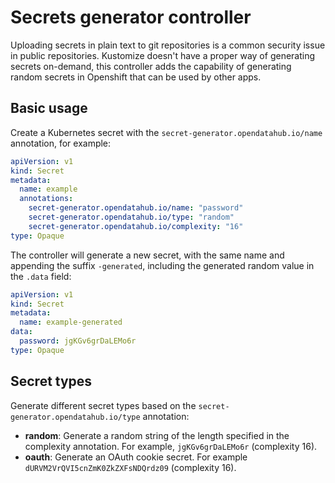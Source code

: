 # Secrets generator controller

Uploading secrets in plain text to git repositories is a common security issue
in public repositories. Kustomize doesn't have a proper way of generating
secrets on-demand, this controller adds the capability of generating random
secrets in Openshift that can be used by other apps.

## Basic usage

Create a Kubernetes secret with the `secret-generator.opendatahub.io/name`
annotation, for example:

```yaml
apiVersion: v1
kind: Secret
metadata:
  name: example
  annotations:
    secret-generator.opendatahub.io/name: "password"
    secret-generator.opendatahub.io/type: "random"
    secret-generator.opendatahub.io/complexity: "16"
type: Opaque
```

The controller will generate a new secret, with the same name and appending the
suffix `-generated`, including the generated random value in the `.data` field:

```yaml
apiVersion: v1
kind: Secret
metadata:
  name: example-generated
data:
  password: jgKGv6grDaLEMo6r
type: Opaque
```

## Secret types

Generate different secret types based on the
`secret-generator.opendatahub.io/type` annotation:

- **random**: Generate a random string of the length specified in the complexity
  annotation. For example, `jgKGv6grDaLEMo6r` (complexity 16).
- **oauth**: Generate an OAuth cookie secret. For example
  `dURVM2VrQVI5cnZmK0ZkZXFsNDQrdz09` (complexity 16).
